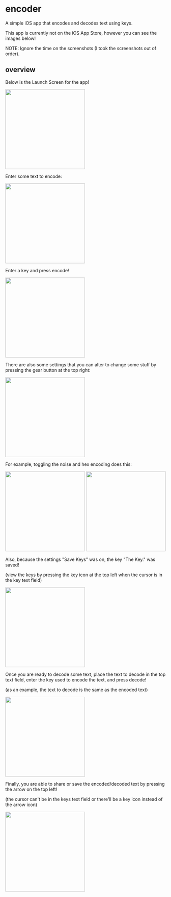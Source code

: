 # encoder
A simple iOS app that encodes and decodes text using keys.

This app is currently not on the iOS App Store, however you can see the images below!

NOTE: Ignore the time on the screenshots (I took the screenshots out of order).

## overview

Below is the Launch Screen for the app!

<img src=https://github.com/christianjans/encoder/blob/master/Encoder/launch.png width="250">

Enter some text to encode:

<img src=https://github.com/christianjans/encoder/blob/master/Encoder/input.png width="250">

Enter a key and press encode!

<img src=https://github.com/christianjans/encoder/blob/master/Encoder/encoded.png width="250">

There are also some settings that you can alter to change some stuff by pressing the gear button at the top right:

<img src=https://github.com/christianjans/encoder/blob/master/Encoder/original_settings.png width="250">

For example, toggling the noise and hex encoding does this:

<img src=https://github.com/christianjans/encoder/blob/master/Encoder/settings.png width="250">    <img src=https://github.com/christianjans/encoder/blob/master/Encoder/encoded_noise_hex.png width="250">

Also, because the settings "Save Keys" was on, the key "The Key." was saved!

(view the keys by pressing the key icon at the top left when the cursor is in the key text field)

<img src=https://github.com/christianjans/encoder/blob/master/Encoder/keys.png width="250">

Once you are ready to decode some text, place the text to decode in the top text field, enter the key used to encode the text, and press decode!

(as an example, the text to decode is the same as the encoded text)

<img src=https://github.com/christianjans/encoder/blob/master/Encoder/decoded.png width="250">

Finally, you are able to share or save the encoded/decoded text by pressing the arrow on the top left!

(the cursor can't be in the keys text field or there'll be a key icon instead of the arrow icon)

<img src=https://github.com/christianjans/encoder/blob/master/Encoder/share.png width="250">
